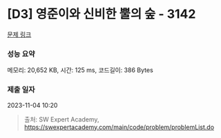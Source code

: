 # [D3] 영준이와 신비한 뿔의 숲 - 3142 

[문제 링크](https://swexpertacademy.com/main/code/problem/problemDetail.do?contestProbId=AV_6xWk6sbADFAWS) 

### 성능 요약

메모리: 20,652 KB, 시간: 125 ms, 코드길이: 386 Bytes

### 제출 일자

2023-11-04 10:20



> 출처: SW Expert Academy, https://swexpertacademy.com/main/code/problem/problemList.do